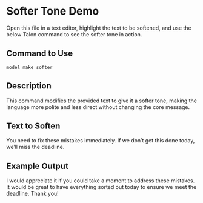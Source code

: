 # Softer Tone Demo

Open this file in a text editor, highlight the text to be softened, and use the below Talon command to see the softer tone in action.

## Command to Use

`model make softer`

## Description

This command modifies the provided text to give it a softer tone, making the language more polite and less direct without changing the core message.

## Text to Soften

You need to fix these mistakes immediately. If we don’t get this done today, we’ll miss the deadline.

## Example Output

I would appreciate it if you could take a moment to address these mistakes. It would be great to have everything sorted out today to ensure we meet the deadline. Thank you!
